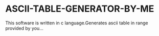 # ASCII-TABLE-GENERATOR-BY-ME
This software is written in c language.Generates ascii table in range provided by you...

